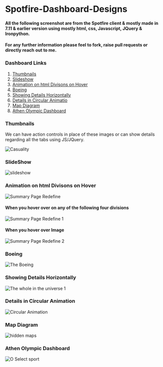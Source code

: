 # Spotfire-Dashboard-Designs
#### All the following screenshot are from the Spotfire client & mostly made in 7.11 & earlier version using mostly html, css, Javascript, JQuery & Ironpython.
#### For any further information please feel to fork, raise pull requests or directly reach out to me.

### Dashboard Links
1) [Thumbnails](#Thumbnails)
2) [Slideshow](#Slideshow)
3) [Animation on html Divisons on Hover](#Animation-on-html-Divisons-on-Hover)
4) [Boeing](#Boeing)
5) [Showing Details Horizontally](#Showing-Details-Horizontally)
6) [Details in Circular Animatio](#Details-in-Circular-Animation)
7) [Map Diagram](#Map-Diagram)
8) [Athen Olympic Dashboard](#Athen-Olympic-Dashboard)

### Thumbnails
We can have action controls in place of these images or can show details regarding all the tabs using JS/JQuery.

![Casuality](https://user-images.githubusercontent.com/86184439/127554721-221445a7-d23b-4230-a86f-f863641b47e2.JPG)

### SlideShow 
![slideshow](https://user-images.githubusercontent.com/86184439/127554705-b632c8f3-e217-4eb8-9fc4-b281e572f12d.JPG)

### Animation on html Divisons on Hover

![Summary Page Redefine](https://user-images.githubusercontent.com/86184439/127554714-1195b7f7-82fd-4753-a3d9-69d4e9119c40.JPG)

#### When you hover over on any of the following four divisions

![Summary Page Redefine 1](https://user-images.githubusercontent.com/86184439/127554710-154dfebf-ae5e-403e-b46b-53d96c09e0f0.JPG)

#### When you hover over Image
![Summary Page Redefine 2](https://user-images.githubusercontent.com/86184439/127554711-8f135c17-fade-441d-bbd9-0893cda23929.JPG)

### Boeing
![The Boeing](https://user-images.githubusercontent.com/86184439/127554716-4e173624-3913-49dc-b03d-7b48424a4db2.JPG)

### Showing Details Horizontally
![The whole in the universe 1](https://user-images.githubusercontent.com/86184439/127554718-367b2c90-e25a-48d3-8d53-b3e7b645248c.JPG)

### Details in Circular Animation
![Circular Animation](https://user-images.githubusercontent.com/86184439/127554723-eb0a9556-90df-4152-90e9-05cb3435604e.JPG)

### Map Diagram
![hidden maps](https://user-images.githubusercontent.com/86184439/127554726-115115db-f3dd-4237-9a23-eff5cc644e77.PNG)

### Athen Olympic Dashboard
![O Select sport](https://user-images.githubusercontent.com/86184439/127554728-9845ee6d-3187-484f-837b-27d81dd9bb3c.JPG)

